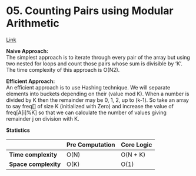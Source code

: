 # 05. Counting Pairs using Modular Arithmetic

[Link](https://www.geeksforgeeks.org/count-pairs-in-array-whose-sum-is-divisible-by-k/)

**Naive Approach:**  
The simplest approach is to iterate through every pair of the array but using two nested for loops and count those pairs whose sum is divisible by ‘K’. The time complexity of this approach is O(N2).

**Efficient Approach:**  
An efficient approach is to use Hashing technique. We will separate elements into buckets depending on their (value mod K). When a number is divided by K then the remainder may be 0, 1, 2, up to (k-1). So take an array to say freq[] of size K (initialized with Zero) and increase the value of freq[A[i]%K] so that we can calculate the number of values giving remainder j on division with K.

**Statistics**

|                      | Pre Computation | Core Logic |
| -------------------- | --------------- | ---------- |
| **Time complexity**  | O(N)            | O(N + K)   |
| **Space complexity** | O(K)            | O(1)       |
